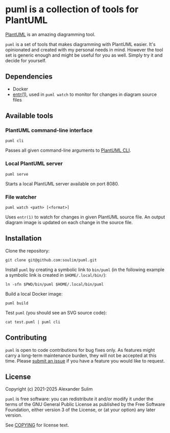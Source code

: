 # puml is a collection of tools for PlantUML

[PlantUML][1] is an amazing diagramming tool.

`puml` is a set of tools that makes diagramming with PlantUML easier.
It's opinionated and created with my personal needs in mind.
However the tool set is generic enough and might be useful for you as well.
Simply try it and decide for yourself.

## Dependencies

- Docker
- [entr(1)][3], used in `puml watch` to monitor for changes in diagram source files

## Available tools

### PlantUML command-line interface

```shell
puml cli
```

Passes all given command-line arguments to [PlantUML CLI][2].

### Local PlantUML server

```shell
puml serve
```

Starts a local PlantUML server available on port 8080.

### File watcher

```shell
puml watch <path> [<format>]
```

Uses `entr(1)` to watch for changes in given PlantUML source file.
An output diagram image is updated on each change in the source file.

## Installation

Clone the repository:

```shell
git clone git@github.com:soulim/puml.git
```

Install `puml` by creating a symbolic link to `bin/puml` (in the following example a symbolic link is created in `$HOME/.local/bin/`):

```shell
ln -sfn $PWD/bin/puml $HOME/.local/bin/puml
```

Build a local Docker image:
```shell
puml build
```

Test `puml` (you should see an SVG source code):
```shell
cat test.puml | puml cli
```

## Contributing

`puml` is open to code contributions for bug fixes only. As features might carry a
long-term maintenance burden, they will not be accepted at this time. Please
[submit an issue](https://github.com/soulim/puml/issues) if you have a feature you
would like to request.

## License

Copyright (c) 2021-2025 Alexander Sulim

`puml` is free software: you can redistribute it and/or modify it under the terms of the GNU General Public License as published by the Free Software Foundation, either version 3 of the License, or (at your option) any later version.

See [COPYING](COPYING) for license text.


[1]: https://plantuml.com/
[2]: https://plantuml.com/command-line
[3]: https://eradman.com/entrproject/
